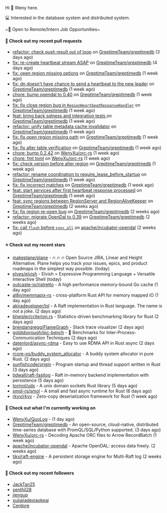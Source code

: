 Hi 👋 Weny here.

💻 Interested in the database system and distributed system.

~🍺 Open to Remote/Intern Job Opportunities~

#### 🔨 Check out my recent pull requests

- [refactor: check push result out of loop](https://github.com/GreptimeTeam/greptimedb/pull/2511) on [GreptimeTeam/greptimedb](https://github.com/GreptimeTeam/greptimedb) (3 days ago)
- [fix: re-create heartbeat stream ASAP](https://github.com/GreptimeTeam/greptimedb/pull/2499) on [GreptimeTeam/greptimedb](https://github.com/GreptimeTeam/greptimedb) (4 days ago)
- [fix: open region missing options](https://github.com/GreptimeTeam/greptimedb/pull/2473) on [GreptimeTeam/greptimedb](https://github.com/GreptimeTeam/greptimedb) (1 week ago)
- [fix: dn doesn&#39;t have chance to send a heartbeat to the new leader](https://github.com/GreptimeTeam/greptimedb/pull/2471) on [GreptimeTeam/greptimedb](https://github.com/GreptimeTeam/greptimedb) (1 week ago)
- [chore: bump opendal to 0.40](https://github.com/GreptimeTeam/greptimedb/pull/2465) on [GreptimeTeam/greptimedb](https://github.com/GreptimeTeam/greptimedb) (1 week ago)
- [fix: fix close region bug in `RegionHeartbeatResponseHandler`](https://github.com/GreptimeTeam/greptimedb/pull/2453) on [GreptimeTeam/greptimedb](https://github.com/GreptimeTeam/greptimedb) (1 week ago)
- [feat: bring back sqlness and integration tests ](https://github.com/GreptimeTeam/greptimedb/pull/2450) on [GreptimeTeam/greptimedb](https://github.com/GreptimeTeam/greptimedb) (1 week ago)
- [refactor: unify table metadata cache invalidator](https://github.com/GreptimeTeam/greptimedb/pull/2449) on [GreptimeTeam/greptimedb](https://github.com/GreptimeTeam/greptimedb) (1 week ago)
- [fix: fix open region missing path](https://github.com/GreptimeTeam/greptimedb/pull/2441) on [GreptimeTeam/greptimedb](https://github.com/GreptimeTeam/greptimedb) (1 week ago)
- [fix: fix alter table verification](https://github.com/GreptimeTeam/greptimedb/pull/2437) on [GreptimeTeam/greptimedb](https://github.com/GreptimeTeam/greptimedb) (1 week ago)
- [chore: bump 0.2.42](https://github.com/WenyXu/orc-rs/pull/6) on [WenyXu/orc-rs](https://github.com/WenyXu/orc-rs) (1 week ago)
- [chore: fmt toml](https://github.com/WenyXu/orc-rs/pull/5) on [WenyXu/orc-rs](https://github.com/WenyXu/orc-rs) (1 week ago)
- [fix: check version before alter region](https://github.com/GreptimeTeam/greptimedb/pull/2433) on [GreptimeTeam/greptimedb](https://github.com/GreptimeTeam/greptimedb) (1 week ago)
- [refactor: rename coordination to require_lease_before_startup](https://github.com/GreptimeTeam/greptimedb/pull/2431) on [GreptimeTeam/greptimedb](https://github.com/GreptimeTeam/greptimedb) (1 week ago)
- [fix: fix incorrect matches](https://github.com/GreptimeTeam/greptimedb/pull/2430) on [GreptimeTeam/greptimedb](https://github.com/GreptimeTeam/greptimedb) (1 week ago)
- [feat: start services after first heartbeat response processed](https://github.com/GreptimeTeam/greptimedb/pull/2424) on [GreptimeTeam/greptimedb](https://github.com/GreptimeTeam/greptimedb) (1 week ago)
- [feat: sync regions between RegionServer and RegionAliveKeeper](https://github.com/GreptimeTeam/greptimedb/pull/2417) on [GreptimeTeam/greptimedb](https://github.com/GreptimeTeam/greptimedb) (2 weeks ago)
- [fix: fix region re-open bug](https://github.com/GreptimeTeam/greptimedb/pull/2408) on [GreptimeTeam/greptimedb](https://github.com/GreptimeTeam/greptimedb) (2 weeks ago)
- [refactor: migrate OpenDal to 0.39](https://github.com/GreptimeTeam/greptimedb/pull/2383) on [GreptimeTeam/greptimedb](https://github.com/GreptimeTeam/greptimedb) (2 weeks ago)
- [fix: call `flush` before `sync_all`](https://github.com/apache/incubator-opendal/pull/3053) on [apache/incubator-opendal](https://github.com/apache/incubator-opendal) (2 weeks ago)

#### ⭐ Check out my recent stars

- [makeplane/plane](https://github.com/makeplane/plane) - 🔥 🔥 🔥 Open Source JIRA, Linear and Height Alternative. Plane helps you track your issues, epics, and product roadmaps in the simplest way possible. (today)
- [elves/elvish](https://github.com/elves/elvish) - Elvish = Expressive Programming Language &#43; Versatile Interactive Shell (today)
- [outcaste-io/ristretto](https://github.com/outcaste-io/ristretto) - A high performance memory-bound Go cache (1 day ago)
- [al8n/memmapix-rs](https://github.com/al8n/memmapix-rs) - cross-platform Rust API for memory mapped IO (1 day ago)
- [akiradeveloper/lol](https://github.com/akiradeveloper/lol) - A Raft implementation in Rust language. The name is not a joke. (2 days ago)
- [bheisler/criterion.rs](https://github.com/bheisler/criterion.rs) - Statistics-driven benchmarking library for Rust (2 days ago)
- [brendangregg/FlameGraph](https://github.com/brendangregg/FlameGraph) - Stack trace visualizer (2 days ago)
- [goldsborough/ipc-bench](https://github.com/goldsborough/ipc-bench) - :racehorse: Benchmarks for Inter-Process-Communication Techniques (2 days ago)
- [datenlord/async-rdma](https://github.com/datenlord/async-rdma) - Easy to use RDMA API in Rust async (2 days ago)
- [rcore-os/buddy_system_allocator](https://github.com/rcore-os/buddy_system_allocator) - A buddy system allocator in pure Rust. (2 days ago)
- [sunfishcode/origin](https://github.com/sunfishcode/origin) - Program startup and thread support written in Rust (3 days ago)
- [tidwall/raft-fastlog](https://github.com/tidwall/raft-fastlog) - Raft in-memory backend implementation with persistence (5 days ago)
- [tormol/uds](https://github.com/tormol/uds) - A unix domain sockets Rust library (5 days ago)
- [smol-rs/smol](https://github.com/smol-rs/smol) - A small and fast async runtime for Rust (6 days ago)
- [rkyv/rkyv](https://github.com/rkyv/rkyv) - Zero-copy deserialization framework for Rust (1 week ago)

#### 👷 Check out what I'm currently working on

- [WenyXu/QuoLog](https://github.com/WenyXu/QuoLog) -  (1 day ago)
- [GreptimeTeam/greptimedb](https://github.com/GreptimeTeam/greptimedb) - An open-source, cloud-native, distributed time-series database with PromQL/SQL/Python supported. (3 days ago)
- [WenyXu/orc-rs](https://github.com/WenyXu/orc-rs) - Decoding Apache ORC files to Arrow RecordBatch (1 week ago)
- [apache/incubator-opendal](https://github.com/apache/incubator-opendal) - Apache OpenDAL: access data freely. (2 weeks ago)
- [tikv/raft-engine](https://github.com/tikv/raft-engine) - A persistent storage engine for Multi-Raft log (2 weeks ago)

#### 👯 Check out my recent followers

- [JackTan25](https://github.com/JackTan25)
- [senthil28](https://github.com/senthil28)
- [jiengup](https://github.com/jiengup)
- [xujiajiadexiaokeai](https://github.com/xujiajiadexiaokeai)
- [Cerdore](https://github.com/Cerdore)


